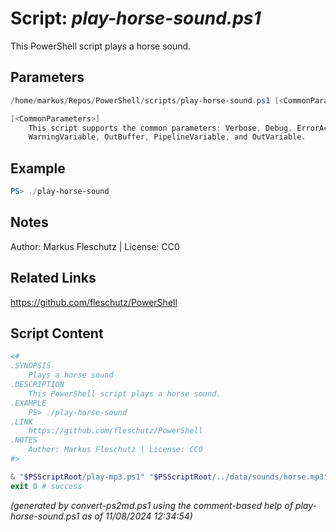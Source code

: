 Script: *play-horse-sound.ps1*
========================

This PowerShell script plays a horse sound.

Parameters
----------
```powershell
/home/markus/Repos/PowerShell/scripts/play-horse-sound.ps1 [<CommonParameters>]

[<CommonParameters>]
    This script supports the common parameters: Verbose, Debug, ErrorAction, ErrorVariable, WarningAction, 
    WarningVariable, OutBuffer, PipelineVariable, and OutVariable.
```

Example
-------
```powershell
PS> ./play-horse-sound

```

Notes
-----
Author: Markus Fleschutz | License: CC0

Related Links
-------------
https://github.com/fleschutz/PowerShell

Script Content
--------------
```powershell
<#
.SYNOPSIS
	Plays a horse sound
.DESCRIPTION
	This PowerShell script plays a horse sound.
.EXAMPLE
	PS> ./play-horse-sound
.LINK
	https://github.com/fleschutz/PowerShell
.NOTES
	Author: Markus Fleschutz | License: CC0
#>

& "$PSScriptRoot/play-mp3.ps1" "$PSScriptRoot/../data/sounds/horse.mp3"
exit 0 # success
```

*(generated by convert-ps2md.ps1 using the comment-based help of play-horse-sound.ps1 as of 11/08/2024 12:34:54)*
